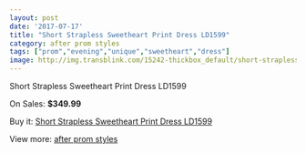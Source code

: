 ```yaml
---
layout: post
date: '2017-07-17'
title: "Short Strapless Sweetheart Print Dress LD1599"
category: after prom styles
tags: ["prom","evening","unique","sweetheart","dress"]
image: http://img.transblink.com/15242-thickbox_default/short-strapless-sweetheart-print-dress-ld1599.jpg
---
```

Short Strapless Sweetheart Print Dress LD1599

On Sales: **$349.99**
<a href="https://www.transblink.com/en/after-prom-styles/4856-short-strapless-sweetheart-print-dress-ld1599.html"><amp-img layout="responsive" width="600" height="600" src="//img.transblink.com/15242-thickbox_default/short-strapless-sweetheart-print-dress-ld1599.jpg" alt="Short Strapless Sweetheart Print Dress LD1599 0" /></a>
<a href="https://www.transblink.com/en/after-prom-styles/4856-short-strapless-sweetheart-print-dress-ld1599.html"><amp-img layout="responsive" width="600" height="600" src="//img.transblink.com/15244-thickbox_default/short-strapless-sweetheart-print-dress-ld1599.jpg" alt="Short Strapless Sweetheart Print Dress LD1599 1" /></a>
<a href="https://www.transblink.com/en/after-prom-styles/4856-short-strapless-sweetheart-print-dress-ld1599.html"><amp-img layout="responsive" width="600" height="600" src="//img.transblink.com/15243-thickbox_default/short-strapless-sweetheart-print-dress-ld1599.jpg" alt="Short Strapless Sweetheart Print Dress LD1599 2" /></a>

Buy it: [Short Strapless Sweetheart Print Dress LD1599](https://www.transblink.com/en/after-prom-styles/4856-short-strapless-sweetheart-print-dress-ld1599.html "Short Strapless Sweetheart Print Dress LD1599")

View more: [after prom styles](https://www.transblink.com/en/55-after-prom-styles "after prom styles")